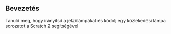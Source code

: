 ## Bevezetés

Tanuld meg, hogy irányítsd a jelzőlámpákat és kódolj egy közlekedési lámpa sorozatot a Scratch 2 segítségével